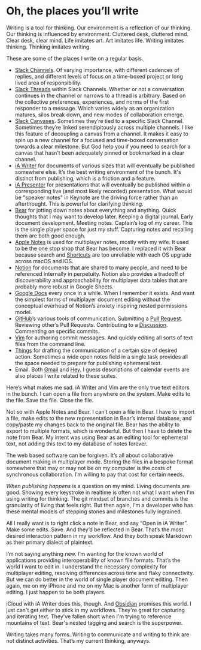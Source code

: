 <template data-parse>2024-03-24 #writing</template>

# Oh, the places you’ll write

Writing is a tool for thinking. Our environment is a reflection of our thinking. Our thinking is influenced by environment. Cluttered desk, cluttered mind. Clear desk, clear mind. Life imitates art. Art imitates life. Writing imitates thinking. Thinking imitates writing. 

These are some of the places I write on a regular basis. 

- [Slack Channels](https://slack.com/help/articles/360017938993-What-is-a-channel). Of varying importance, with different cadences of replies, and different levels of focus on a time-boxed project or long lived area of responsibility. 
- [Slack Threads](https://slack.com/help/articles/115000769927-Use-threads-to-organize-discussions-) within Slack Channels. Whether or not a conversation continues in the channel or narrows to a thread is arbitrary. Based on the collective preferences, experiences, and norms of the first responder to a message. Which varies widely as an organization matures, silos break down, and new modes of collaboration emerge. 
- [Slack Canvases](https://slack.com/help/articles/203950418-Use-a-canvas-in-Slack). Sometimes they’re tied to a specific Slack Channel. Sometimes they’re linked serendipitously across multiple channels. I like this feature of decoupling a canvas from a channel. It makes it easy to spin up a new channel for a focused and time-boxed conversation towards a clear milestone. But God help you if you need to search for a canvas that hasn’t been adequately pinned or bookmarked in a clear channel. 
- [iA Writer](https://ia.net/writer) for documents of various sizes that will eventually be published somewhere else. It’s the best writing environment of the bunch. It's distinct from publishing, which is a friction and a feature.
- [iA Presenter](https://ia.net/presenter) for presentations that will eventually be published within a corresponding live (and most likely recorded) presentation. What would be "speaker notes" in Keynote are the driving force rather than an afterthought. This is powerful for clarifying thinking.
- [Bear](https://bear.app) for jotting down notes about everything and anything. Quick thoughts that I may want to develop later. Keeping a digital journal. Early document development. Meeting notes. Captain’s log of my career. This is the single player space for just my stuff. Capturing notes and recalling them are both good enough.
- [Apple Notes](https://support.apple.com/en-us/HT205773) is used for multiplayer notes, mostly with my wife. It used to be the one stop shop that Bear has become. I replaced it with Bear because search and [Shortcuts](https://support.apple.com/guide/shortcuts-mac/intro-to-shortcuts-apdf22b0444c/mac) are too unreliable with each OS upgrade across macOS and iOS. 
- [Notion](https://www.notion.so) for documents that are shared to many people, and need to be referenced internally in perpetuity. Notion also provides a tradeoff of discoverability and approachability for multiplayer data tables that are probably more robust in Google Sheets. 
- [Google Docs](https://www.google.com/docs/about/) every once in a while. When I remember it exists. And want the simplest forms of multiplayer document editing without the conceptual overhead of Notion’s anxiety inspiring nested permissions model.
- [GitHub](https://github.com)’s various tools of communication. Submitting a [Pull Request](https://docs.github.com/en/pull-requests). Reviewing other’s Pull Requests. Contributing to a [Discussion](https://docs.github.com/en/discussions). Commenting on specific commits. 
- [Vim](https://www.vim.org) for authoring commit messages. And quickly editing all sorts of text files from the command line. 
- [Things](https://culturedcode.com/things/) for drafting the communication of a certain size of desired action. Sometimes a wide open notes field in a single task provides all the space needed to prepare for publishing ephemeral text.
- Email. Both [Gmail](https://www.google.com/gmail/about/) and [Hey](https://www.hey.com). I guess descriptions of calendar events are also places I write related to these suites.

Here’s what makes me sad. iA Writer and Vim are the only true text editors in the bunch. I can open a file from anywhere on the system. Make edits to the file. Save the file. Close the file. 

Not so with Apple Notes and Bear. I can’t open a file in Bear. I have to import a file, make edits to the new representation in Bear’s internal database, and copy/paste my changes back to the original file. Bear has the ability to export to multiple formats, which is wonderful. But then I have to delete the note from Bear. My intent was using Bear as an editing tool for ephemeral text, not adding this text to my database of notes forever. 

The web based software can be forgiven. It’s all about collaborative document making in multiplayer mode. Storing the files in a bespoke format somewhere that may or may not be on my computer is the costs of synchronous collaboration. I’m willing to pay that cost for certain needs. 

*When publishing happens* is a question on my mind. Living documents are good. Showing every keystroke in realtime is often not what I want when I'm using writing for thinking. The git mindset of branches and commits is the granularity of living that feels right. But then again, I'm a developer who has these mental models of stepping stones and milestones fully ingrained. 

All I really want is to right click a note in Bear, and say “Open in iA Writer”. Make some edits. Save. And they’d be reflected in Bear. That’s the most desired interaction pattern in my workflow. And they both speak Markdown as their primary dialect of plaintext. 

I’m not saying anything new. I’m wanting for the known world of applications providing interoperability of known file formats. That’s the world I want to edit in. I understand the necessary complexity for multiplayer editing, resolving differences across time and flaky connectivity. But we can do better in the world of single player document editing. Then again, me on my iPhone and me on my Mac is another form of multiplayer editing. I just happen to be both players. 

iCloud with iA Writer does this, though. And [Obsidian](https://obsidian.md) promises this world. I just can't get either to stick in my workflows. They're great for capturing and iterating text. They've fallen short when I'm trying to reference mountains of text. Bear's nested tagging and search is the superpower.

Writing takes many forms. Writing to communicate and writing to think are not distinct activities. That’s my current thinking, anyways.
